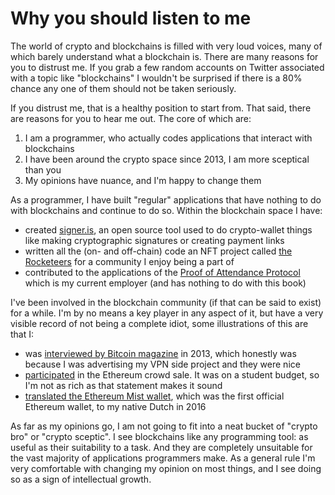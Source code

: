 # Why you should listen to me

The world of crypto and blockchains is filled with very loud voices, many of which barely understand what a blockchain is. There are many reasons for you to distrust me. If you grab a few random accounts on Twitter associated with a topic like "blockchains" I wouldn't be surprised if there is a 80% chance any one of them should not be taken seriously.

If you distrust me, that is a healthy position to start from. That said, there are reasons for you to hear me out. The core of which are:

1. I am a programmer, who actually codes applications that interact with blockchains
2. I have been around the crypto space since 2013, I am more sceptical than you
3. My opinions have nuance, and I'm happy to change them

As a programmer, I have built "regular" applications that have nothing to do with blockchains and continue to do so. Within the blockchain space I have:

- created [signer.is](https://signer.is/), an open source tool used to do crypto-wallet things like making cryptographic signatures or creating payment links
- written all the (on- and off-chain) code an NFT project called [the Rocketeers](https://rocketeer.fans/) for a community I enjoy being a part of
- contributed to the applications of the [Proof of Attendance Protocol](https://poap.xyz/) which is my current employer (and has nothing to do with this book)

I've been involved in the blockchain community (if that can be said to exist) for a while. I'm by no means a key player in any aspect of it, but have a very visible record of not being a complete idiot, some illustrations of this are that I:

- was [interviewed by Bitcoin magazine](https://bitcoinmagazine.com/culture/an-interview-with-mentor-palokaj-of-bluevpn-1374705552) in 2013, which honestly was because I was advertising my VPN side project and they were nice
- [participated](https://app.poap.xyz/token/2331056) in the Ethereum crowd sale. It was on a student budget, so I'm not as rich as that statement makes it sound
- [translated the Ethereum Mist wallet](https://github.com/ethereum/mist/pull/618), which was the first official Ethereum wallet, to my native Dutch in 2016

As far as my opinions go, I am not going to fit into a neat bucket of "crypto bro" or "crypto sceptic". I see blockchains like any programming tool: as useful as their suitability to a task. And they are completely unsuitable for the vast majority of applications programmers make. As a general rule I'm very comfortable with changing my opinion on most things, and I see doing so as a sign of intellectual growth.